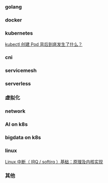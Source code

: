 

### golang

### docker

### kubernetes
[kubectl 创建 Pod 背后到底发生了什么？](https://icloudnative.io/posts/what-happens-when-k8s/) 
### cni

### servicemesh

### serverless

### 虚拟化

### network

### AI on k8s

### bigdata on k8s

### linux
[Linux 中断（ IRQ / softirq ）基础：原理及内核实现](https://mp.weixin.qq.com/s/zzSKp4eyyMaPZsTPwy6miw)

### 其他








